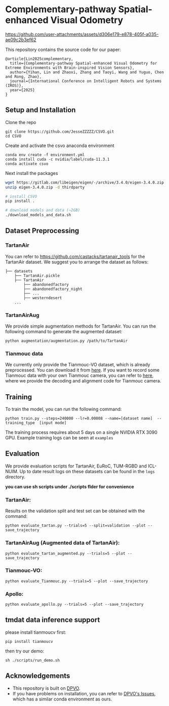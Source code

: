 # Complementary-pathway Spatial-enhanced Visual Odometry 


https://github.com/user-attachments/assets/d306e179-e878-405f-a035-ae09c2b3ef62


This repository contains the source code for our paper:
 
```
@article{Lin2025complementary,
  title={Complementary-pathway Spatial-enhanced Visual Odometry for Extreme Environments with Brain-inspired Vision Sensors},
  author={Yihan, Lin and Zhaoxi, Zhang and Taoyi, Wang and Yuguo, Chen and Rong, Zhao},
  journal={International Conference on Intelligent Robots and Systems (IROS)},
  year={2025}
}
```


## Setup and Installation

Clone the repo
```
git clone https://github.com/JesseZZZZZ/CSVO.git
cd CSVO
```
Create and activate the csvo anaconda environment
```
conda env create -f environment.yml
conda install cuda -c nvidia/label/cuda-11.3.1
conda activate csvo
```

Next install the packages
```bash
wget https://gitlab.com/libeigen/eigen/-/archive/3.4.0/eigen-3.4.0.zip
unzip eigen-3.4.0.zip -d thirdparty

# install CSVO
pip install .

# download models and data (~2GB)
./download_models_and_data.sh
```
## Dataset Preprocessing
### TartanAir
You can refer to https://github.com/castacks/tartanair_tools for the TartanAir dataset. We suggest you to arrange the dataset as follows:

```Shell
├── datasets
    ├── TartanAir.pickle
    ├── TartanAir
        ├── abandonedfactory
        ├── abandonedfactory_night
        ├── ...
        ├── westerndesert
    ...
```

### TartanAirAug
We provide simple augmentation methods for TartanAir. You can run the following command to generate the augmented dataset:
```Shell
python augmentation/augmentation.py /path/to/TartanAir
```

### Tianmouc data
We currently only provide the Tianmouc-VO dataset, which is already preprocessed. You can download it from [here](https://drive.google.com/file/d/1Z1y5h6n3Z2Y3J3XJrX8Z2Y3J3XJrX8/view?usp=sharing). If you want to record some Tianmouc data with your own Tianmouc camera, you can refer to [here](https://github.com/Tianmouc/tianmoucv_preview), where we provide the decoding and alignment code for Tianmouc camera.
## Training


To train the model, you can run the following command:
```
python train.py --steps=240000 --lr=0.00008 --name=[dataset name]  --training_type  [input mode]
```
        
The training process requires about 5 days on a single NVIDIA RTX 3090 GPU.
Example training logs can be seen at ```examples```

## Evaluation
We provide evaluation scripts for TartanAir, EuRoC, TUM-RGBD and ICL-NUIM. Up to date result logs on these datasets can be found in the `logs` directory.

**you can use sh scripts under ./scripts flder for convenience**

### TartanAir:
Results on the validation split and test set can be obtained with the command:
```
python evaluate_tartan.py --trials=5 --split=validation --plot --save_trajectory
```

### TartanAirAug (Augmented data of TartanAir):
```
python evaluate_tartan_augmented.py --trials=5 --plot --save_trajectory
```

### Tianmouc-VO:
```
python evaluate_Tianmouc.py --trials=5 --plot --save_trajectory
```

### Apollo:
```
python evaluate_apollo.py --trials=5 --plot --save_trajectory
```

## tmdat data inference support 

please install tianmoucv first:
```
pip install tianmoucv
```

then try our demo:

```
sh ./scripts/run_demo.sh
```


## Acknowledgements
* This repository is built on [DPVO](https://github.com/princeton-vl/DPVO).
* If you have problems on installation, you can refer to [DPVO's Issues](https://github.com/princeton-vl/DPVO/issues), which has a similar conda environment as ours.
